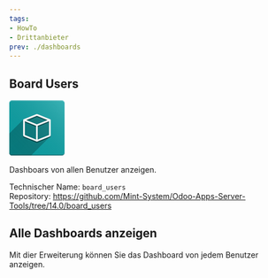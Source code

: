 ```yaml
---
tags:
- HowTo
- Drittanbieter
prev: ./dashboards
---
```

## Board Users

![icon_oms_box](assets/icon_oms_box.png)

Dashboars von allen Benutzer anzeigen.      

Technischer Name: `board_users`\
Repository: <https://github.com/Mint-System/Odoo-Apps-Server-Tools/tree/14.0/board_users>

## Alle Dashboards anzeigen

Mit dier Erweiterung können Sie das Dashboard von jedem Benutzer anzeigen.